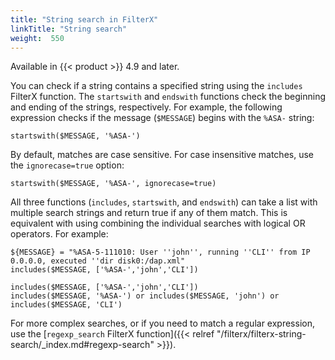 ```yaml
---
title: "String search in FilterX"
linkTitle: "String search"
weight:  550
---
```

<!-- This file is under the copyright of Axoflow, and licensed under Apache License 2.0, except for using the Axoflow and AxoSyslog trademarks. -->



Available in {{< product >}} 4.9 and later.

You can check if a string contains a specified string using the `includes` FilterX function. The `startswith` and `endswith` functions check the beginning and ending of the strings, respectively. For example, the following expression checks if the message (`$MESSAGE`) begins with the `%ASA-` string:

```shell
startswith($MESSAGE, '%ASA-')
```

By default, matches are case sensitive. For case insensitive matches, use the `ignorecase=true` option:

```shell
startswith($MESSAGE, '%ASA-', ignorecase=true)
```

All three functions (`includes`, `startswith`, and `endswith`) can take a list with multiple search strings and return true if any of them match. This is equivalent with using combining the individual searches with logical OR operators. For example:

```shell
${MESSAGE} = "%ASA-5-111010: User ''john'', running ''CLI'' from IP 0.0.0.0, executed ''dir disk0:/dap.xml"
includes($MESSAGE, ['%ASA-','john','CLI'])

includes($MESSAGE, ['%ASA-','john','CLI'])
includes($MESSAGE, '%ASA-') or includes($MESSAGE, 'john') or includes($MESSAGE, 'CLI')
```

For more complex searches, or if you need to match a regular expression, use the [`regexp_search` FilterX function]({{< relref "/filterx/filterx-string-search/_index.md#regexp-search" >}}).

<!-- FIXME json object search example -->